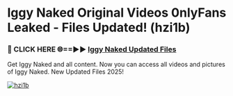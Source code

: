 # Iggy Naked Original Videos 0nlyFans Leaked - Files Updated! (hzi1b)

<h3>🔴 CLICK HERE 🌐==►► <a href="https://tinyurl.com/up5wt9bj" rel="nofollow">Iggy Naked Updated Files</a></h3>

Get Iggy Naked and all content. Now you can access all videos and pictures of Iggy Naked. New Updated Files 2025!

[![hzi1b](https://i.imgur.com/ABiUzMV.gif)](https://tinyurl.com/up5wt9bj)
